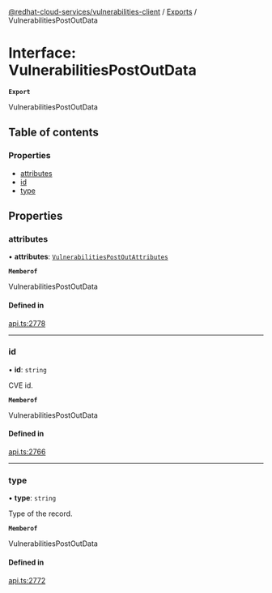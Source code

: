 [@redhat-cloud-services/vulnerabilities-client](../README.md) / [Exports](../modules.md) / VulnerabilitiesPostOutData

# Interface: VulnerabilitiesPostOutData

**`Export`**

VulnerabilitiesPostOutData

## Table of contents

### Properties

- [attributes](VulnerabilitiesPostOutData.md#attributes)
- [id](VulnerabilitiesPostOutData.md#id)
- [type](VulnerabilitiesPostOutData.md#type)

## Properties

### attributes

• **attributes**: [`VulnerabilitiesPostOutAttributes`](VulnerabilitiesPostOutAttributes.md)

**`Memberof`**

VulnerabilitiesPostOutData

#### Defined in

[api.ts:2778](https://github.com/mkholjuraev/javascript-clients/blob/main/packages/vulnerabilities/git-api/api.ts#L2778)

___

### id

• **id**: `string`

CVE id.

**`Memberof`**

VulnerabilitiesPostOutData

#### Defined in

[api.ts:2766](https://github.com/mkholjuraev/javascript-clients/blob/main/packages/vulnerabilities/git-api/api.ts#L2766)

___

### type

• **type**: `string`

Type of the record.

**`Memberof`**

VulnerabilitiesPostOutData

#### Defined in

[api.ts:2772](https://github.com/mkholjuraev/javascript-clients/blob/main/packages/vulnerabilities/git-api/api.ts#L2772)

